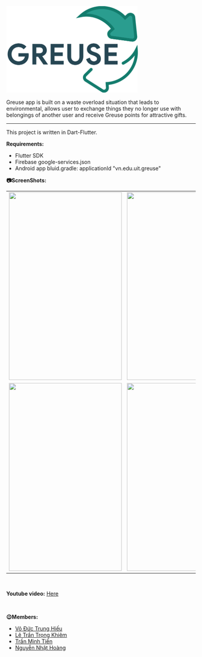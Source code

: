 <img src="./App_Logo.png" style="text-align: center;" width="350">

<p>Greuse app is built on a waste overload situation that leads to environmental, allows user to exchange things they no longer use with belongings of another user and receive Greuse points for attractive gifts.</p>
<hr>
<p>This project is written in Dart-Flutter.</p>

<p><b>Requirements:</b></p>
<ul>
    <li>Flutter SDK</li>
    <li>Firebase google-services.json</li>
    <li>Android app bluid.gradle: applicationId "vn.edu.uit.greuse"</li>
</ul>

<p><b>📷ScreenShots:</b></p>

<div>
<table>
<tr>
<td>
    <img src='https://j.gifs.com/VA8LRO.gif' width="300" height="500"/>
</td>
<td>
    <img src='https://j.gifs.com/p8Ox1y.gif' width="300" height="500">
</td>
</tr>
<tr>
    <td>
        <img src='https://j.gifs.com/yo1K3R.gif' width="300" height="500">
    </td>
    <td>
        <img src='https://j.gifs.com/RO4Ezw.gif' width="300" height="500"> 
    </td>
</tr>
</table>
</div>

<br>

<p><b>Youtube video:</b> <a href='https://www.youtube.com/watch?v=v9kt_1lCFSo'>Here</a></p>

<br>

<p><b>😉Members:</b></p>
<ul>
    <li><a href='https://github.com/TrungHieu-HCMUIT'>Võ Đức Trung Hiếu</a></li>
    <li><a href='https://github.com/khiemledev'>Lê Trần Trọng Khiêm</a></li>
    <li><a href='https://github.com/fantashi099'>Trần Minh Tiến</a></li>
    <li><a href='https://github.com/hoangharu2002'>Nguyễn Nhật Hoàng</a></li>
</ul>

